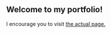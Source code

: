 ## Welcome to my portfolio!

I encourage you to visit [the actual page.](https://TedCart.github.io/)
